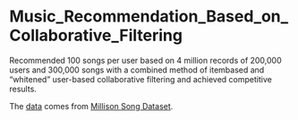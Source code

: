 # Music_Recommendation_Based_on_Collaborative_Filtering
Recommended 100 songs per user based on 4 million records of 200,000 users and 300,000 songs with a combined method of itembased and “whitened” user-based collaborative filtering and achieved competitive results.

The [data](https://drive.google.com/drive/folders/1PsmwgPZdyNfMcKftxpjea2ylOmV-Et9L?usp=sharing) comes from [Millison Song Dataset](https://labrosa.ee.columbia.edu/millionsong/). 
